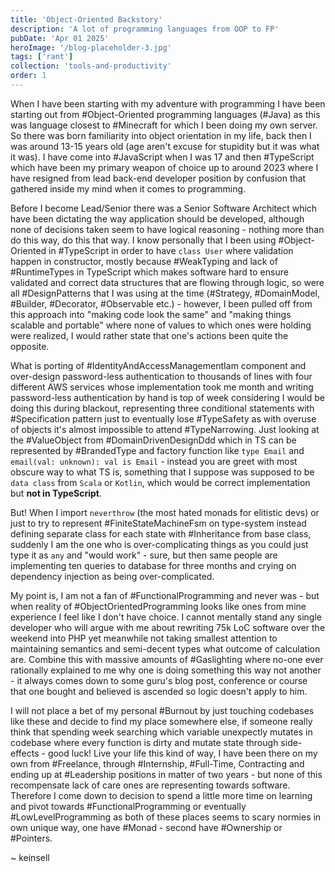 ```yaml
---
title: 'Object-Oriented Backstory'
description: 'A lot of programming languages from OOP to FP'
pubDate: 'Apr 01 2025'
heroImage: '/blog-placeholder-3.jpg'
tags: ['rant']
collection: 'tools-and-productivity'
order: 1
---
```


When I have been starting with my adventure with programming I have been starting out from #Object-Oriented programming languages (#Java) as this was language closest to #Minecraft for which I been doing my own server. So there was born familiarity into object orientation in my life, back then I was around 13-15 years old (age aren't excuse for stupidity but it was what it was). I have come into #JavaScript when I was 17 and then #TypeScript which have been my primary weapon of choice up to around 2023 where I have resigned from lead back-end developer position by confusion that gathered inside my mind when it comes to programming.

Before I become Lead/Senior there was a Senior Software Architect which have been dictating the way application should be developed, although none of decisions taken seem to have logical reasoning - nothing more than do this way, do this that way. I know personally that I been using #Object-Oriented in #TypeScript in order to have `class User` where validation happen in constructor, mostly because #WeakTyping and lack of #RuntimeTypes in TypeScript which makes software hard to ensure validated and correct data structures that are flowing through logic, so were all #DesignPatterns that I was using at the time (#Strategy, #DomainModel, #Builder, #Decorator, #Observable etc.) - however, I been pulled off from this approach into "making code look the same" and "making things scalable and portable" where none of values to which ones were holding were realized, I would rather state that one's actions been quite the opposite.

What is porting of #IdentityAndAccessManagementIam component and over-design password-less authentication to thousands of lines with four different AWS services whose implementation took me month and writing password-less authentication by hand is top of week considering I would be doing this during blackout, representing three conditional statements with #Specification pattern just to eventually lose #TypeSafety as with overuse of objects it's almost impossible to attend #TypeNarrowing. Just looking at the #ValueObject from #DomainDrivenDesignDdd which in TS can be represented by #BrandedType and factory function like `type Email` and `email(val: unknown): val is Email` - instead you are greet with most obscure way to what TS is, something that I suppose was supposed to be `data class` from `Scala` or `Kotlin`, which would be correct implementation but **not in TypeScript**.

But! When I import `neverthrow` (the most hated monads for elitistic devs) or just to try to represent #FiniteStateMachineFsm on type-system instead defining separate class for each state with #Inheritance from base class, suddenly I am the one who is over-complicating things as you could just type it as `any` and "would work" - sure, but then same people are implementing ten queries to database for three months and crying on dependency injection as being over-complicated.

My point is, I am not a fan of #FunctionalProgramming and never was - but when reality of #ObjectOrientedProgramming looks like ones from mine experience I feel like I don't have choice. I cannot mentally stand any single developer who will argue with me about rewriting 75k LoC software over the weekend into PHP yet meanwhile not taking smallest attention to maintaining semantics and semi-decent types what outcome of calculation are. Combine this with massive amounts of #Gaslighting where no-one ever rationally explained to me why one is doing something this way not another - it always comes down to some guru's blog post, conference or course that one bought and believed is ascended so logic doesn't apply to him.

I will not place a bet of my personal #Burnout by just touching codebases like these and decide to find my place somewhere else, if someone really think that spending week searching which variable unexpectly mutates in codebase where every function is dirty and mutate state through side-effects - good luck! Live your life this kind of way, I have been there on my own from #Freelance, through #Internship, #Full-Time, Contracting and ending up at #Leadership positions in matter of two years - but none of this recompensate lack of care ones are representing towards software. Therefore I come down to decision to spend a little more time on learning and pivot towards #FunctionalProgramming or eventually #LowLevelProgramming as both of these places seems to scary normies in own unique way, one have #Monad - second have #Ownership or #Pointers.

~ keinsell
